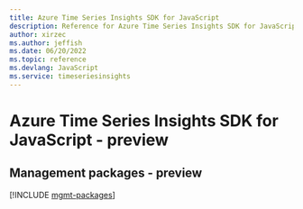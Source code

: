 ```yaml
---
title: Azure Time Series Insights SDK for JavaScript
description: Reference for Azure Time Series Insights SDK for JavaScript
author: xirzec
ms.author: jeffish
ms.date: 06/20/2022
ms.topic: reference
ms.devlang: JavaScript
ms.service: timeseriesinsights
---
```

# Azure Time Series Insights SDK for JavaScript - preview
## Management packages - preview
[!INCLUDE [mgmt-packages](time-series-insights-mgmt-index.md)]

